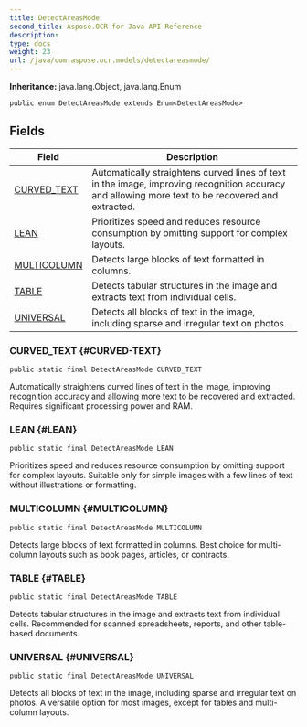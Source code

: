 ```yaml
---
title: DetectAreasMode
second_title: Aspose.OCR for Java API Reference
description: 
type: docs
weight: 23
url: /java/com.aspose.ocr.models/detectareasmode/
---
```


**Inheritance:**
java.lang.Object, java.lang.Enum
```
public enum DetectAreasMode extends Enum<DetectAreasMode>
```
## Fields

| Field | Description |
| --- | --- |
| [CURVED_TEXT](#CURVED-TEXT) | Automatically straightens curved lines of text in the image, improving recognition accuracy and allowing more text to be recovered and extracted. |
| [LEAN](#LEAN) | Prioritizes speed and reduces resource consumption by omitting support for complex layouts. |
| [MULTICOLUMN](#MULTICOLUMN) | Detects large blocks of text formatted in columns. |
| [TABLE](#TABLE) | Detects tabular structures in the image and extracts text from individual cells. |
| [UNIVERSAL](#UNIVERSAL) | Detects all blocks of text in the image, including sparse and irregular text on photos. |

### CURVED_TEXT {#CURVED-TEXT}
```
public static final DetectAreasMode CURVED_TEXT
```


Automatically straightens curved lines of text in the image, improving recognition accuracy and allowing more text to be recovered and extracted. Requires significant processing power and RAM.

### LEAN {#LEAN}
```
public static final DetectAreasMode LEAN
```


Prioritizes speed and reduces resource consumption by omitting support for complex layouts. Suitable only for simple images with a few lines of text without illustrations or formatting.

### MULTICOLUMN {#MULTICOLUMN}
```
public static final DetectAreasMode MULTICOLUMN
```


Detects large blocks of text formatted in columns. Best choice for multi-column layouts such as book pages, articles, or contracts.

### TABLE {#TABLE}
```
public static final DetectAreasMode TABLE
```


Detects tabular structures in the image and extracts text from individual cells. Recommended for scanned spreadsheets, reports, and other table-based documents.

### UNIVERSAL {#UNIVERSAL}
```
public static final DetectAreasMode UNIVERSAL
```


Detects all blocks of text in the image, including sparse and irregular text on photos. A versatile option for most images, except for tables and multi-column layouts.

